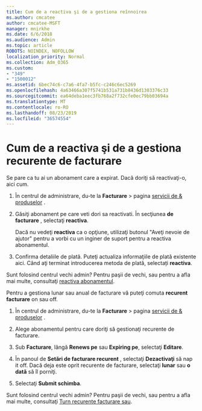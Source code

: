 ```yaml
---
title: Cum de a reactiva şi de a gestiona reînnoirea
ms.author: cmcatee
author: cmcatee-MSFT
manager: mnirkhe
ms.date: 6/6/2018
ms.audience: Admin
ms.topic: article
ROBOTS: NOINDEX, NOFOLLOW
localization_priority: Normal
ms.collection: Adm_O365
ms.custom:
- "349"
- "1500012"
ms.assetid: 6bec74c6-c7a6-4fa7-b5fc-c246c6ec5269
ms.openlocfilehash: 4a63466a307f5741b531a731b8436d1303376c33
ms.sourcegitcommit: ea64deba1eec3fb768a2f732cfe0ec79bb03694a
ms.translationtype: MT
ms.contentlocale: ro-RO
ms.lasthandoff: 08/23/2019
ms.locfileid: "36574554"
---
```

# <a name="how-to-reactivate-and-manage-recurring-billing"></a>Cum de a reactiva şi de a gestiona recurente de facturare

Se pare ca tu ai un abonament care a expirat. Dacă doriţi să reactivaţi-o, aici cum.
  
1. În centrul de administrare, du-te la **Facturare** \> pagina [servicii de & produselor](https://go.microsoft.com/fwlink/p/?linkid=842054) .

2. Găsiţi abonament pe care veti dori sa reactivati. În secţiunea **de facturare** , selectaţi **reactiva**.

    Dacă nu vedeţi **reactiva** ca o opţiune, utilizaţi butonul "Aveţi nevoie de ajutor" pentru a vorbi cu un inginer de suport pentru a reactiva abonamentul.

3. Confirma detaliile de plată. Puteţi actualiza informaţiile de plată existente aici. Când aţi terminat introducerea metoda de plată, selectați **reactiva**.

Sunt folosind centrul vechi admin? Pentru paşii de vechi, sau pentru a afla mai multe, consultaţi [reactiva abonamentul](https://docs.microsoft.com/en-us/office365/admin/subscriptions-and-billing/reactivate-your-subscription). 

Pentru a gestiona lunar sau anual de facturare vă puteţi comuta **recurent facturare** on sau off.
  
1. În centrul de administrare, du-te la **Facturare** \> pagina [servicii de & produselor](https://go.microsoft.com/fwlink/p/?linkid=842054) .

2. Alege abonamentul pentru care doriţi să gestionaţi recurente de facturare.

3. Sub **Facturare**, lângă **Renews pe** sau **Expiring pe**, selectaţi **Editare**.

4. În panoul de **Setări de facturare recurent** , selectaţi **Dezactivaţi** să nap it off. Dacă deja este oprit recurente de facturare, selectaţi **lunar** sau **o dată** să îl porniţi.

5. Selectaţi **Submit schimba**.

Sunt folosind centrul vechi admin? Pentru paşii de vechi, sau pentru a afla mai multe, consultaţi [Turn recurente facturare sau](https://docs.microsoft.com/office365/admin/subscriptions-and-billing/renew-your-subscription#turn-recurring-billing-off-or-on).
